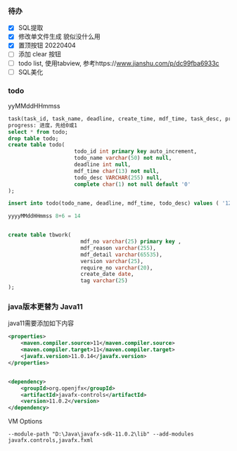 ### 待办

- [x] SQL提取
- [x] 修改单文件生成 貌似没什么用
- [x] 置顶按钮 20220404
- [ ] 添加 clear 按钮
- [ ] todo list, 使用tabview, 参考https://www.jianshu.com/p/dc99fba6933c
- [ ] SQL美化

### todo

yyMMddHHmmss

```sql
task(task_id, task_name, deadline, create_time, mdf_time, task_desc, progress)
progress: 进度，先给0或1
select * from todo;
drop table todo;
create table todo(
                     todo_id int primary key auto_increment,
                     todo_name varchar(50) not null,
                     deadline int null,
                     mdf_time char(13) not null,
                     todo_desc VARCHAR(255) null,
                     complete char(1) not null default '0'
);

insert into todo(todo_name, deadline, mdf_time, todo_desc) values ( '123', 21313, 23123, '222');

yyyyMMddHHmmss 8+6 = 14


create table tbwork(
                       mdf_no varchar(25) primary key ,
                       mdf_reason varchar(255),
                       mdf_detail varchar(65535),
                       version varchar(25),
                       require_no varchar(20),
                       create_date date,
                       tag varchar(25)
);
```



### java版本更替为 Java11
java11需要添加如下内容
```xml
<properties>
    <maven.compiler.source>11</maven.compiler.source>
    <maven.compiler.target>11</maven.compiler.target>
    <javafx.version>11.0.14</javafx.version>
</properties>


<dependency>
    <groupId>org.openjfx</groupId>
    <artifactId>javafx-controls</artifactId>
    <version>11.0.2</version>
</dependency>
```
VM Options
```aidl
--module-path "D:\Java\javafx-sdk-11.0.2\lib" --add-modules javafx.controls,javafx.fxml
```
